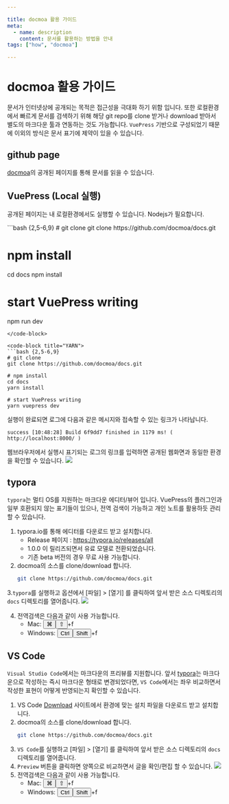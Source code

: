 ```yaml
---

title: docmoa 활용 가이드
meta:
  - name: description
    content: 문서를 활용하는 방법을 안내
tags: ["how", "docmoa"]

---
```


# docmoa 활용 가이드


문서가 인터넷상에 공개되는 목적은 접근성을 극대화 하기 위함 입니다. 또한 로컬환경에서 빠르게 문서를 검색하기 위해 해당 git repo를 clone 받거나 download 받아서 별도의 마크다운 툴과 연동하는 것도 가능합니다. `VuePress` 기반으로 구성되었기 때문에 이외의 방식은 문서 표기에 제약이 있을 수 있습니다.

## github page
[docmoa](https://docmoa.github.io/)의 공개된 페이지를 통해 문서를 읽을 수 있습니다.

## VuePress (Local 실행)
공개된 페이지는 내 로컬환경에서도 실행할 수 있습니다. Nodejs가 필요합니다.

<code-group>
<code-block title="NPM">
```bash {2,5-6,9}
# git clone
git clone https://github.com/docmoa/docs.git

# npm install
cd docs
npm install

# start VuePress writing
npm run dev
```
</code-block>

<code-block title="YARN">
```bash {2,5-6,9}
# git clone
git clone https://github.com/docmoa/docs.git

# npm install
cd docs
yarn install

# start VuePress writing
yarn vuepress dev
```
</code-block>
</code-group>

실행이 완료되면 로그에 다음과 같은 메시지와 접속할 수 있는 링크가 나타납니다.
```text
success [10:48:28] Build 6f9dd7 finished in 1179 ms! ( http://localhost:8000/ )
```

웹브라우저에서 실행시 표기되는 로그의 링크를 입력하면 공개된 웹화면과 동일한 환경을 확인할 수 있습니다.
![](./image/vuepress.png)

## typora
`typora`는 멀티 OS를 지원하는 마크다운 에디터/뷰어 입니다. VuePress의 플러그인과 일부 호환되지 않는 표기들이 있으나, 전역 검색이 가능하고 개인 노트를 활용하듯 관리할 수 있습니다.

1. typora.io를 통해 에디터를 다운로드 받고 설치합니다.
    - Release 페이지 : <https://typora.io/releases/all>
    - 1.0.0 이 릴리즈되면서 유료 모델로 전환되었습니다.
    - 기존 beta 버전의 경우 무료 사용 가능합니다.
2. docmoa의 소스를 clone/download 합니다.
    ```bash
    git clone https://github.com/docmoa/docs.git
    ```
3.`typora`를 실행하고 옵션에서 [파일] > [열기] 를 클릭하여 앞서 받은 소스 디렉토리의 `docs` 디렉토리를 열어줍니다.
![](./image/typora.png)

4. 전역검색은 다음과 같이 사용 가능합니다.
    * Mac: <button>⌘</button><button>⇧</button>+f 
    * Windows: <button>Ctrl</button><button>Shift</button>+f 

## VS Code
`Visual Studio Code`에서는 마크다운의 프리뷰를 지원합니다. 앞서 [typora](./#typora)는 마크다운으로 작성하는 즉시 마크다운 형태로 변경되었다면, `VS Code`에서는 좌우 비교하면서 작성한 표현이 어떻게 반영되는지 확인할 수 있습니다.

1. VS Code [Download](https://code.visualstudio.com/Download) 사이트에서 환경에 맞는 설치 파일을 다운로드 받고 설치합니다.
2. docmoa의 소스를 clone/download 합니다.
    ```bash
    git clone https://github.com/docmoa/docs.git
    ```
3. `VS Code`를 실행하고 [파일] > [열기] 를 클릭하여 앞서 받은 소스 디렉토리의 `docs` 디렉토리를 열어줍니다.
4. `Preview` 버튼을 클릭하면 양쪽으로 비교하면서 글을 확인/편집 할 수 있습니다.
![](./image/vscode.png)
5. 전역검색은 다음과 같이 사용 가능합니다.
    * Mac: <button>⌘</button><button>⇧</button>+f 
    * Windows: <button>Ctrl</button><button>Shift</button>+f 
